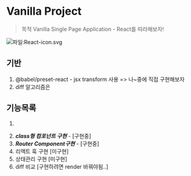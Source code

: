 # Vanilla Project

> 목적 Vanilla Single Page Application - React를 따라해보자!

![파일:React-icon.svg](https://upload.wikimedia.org/wikipedia/commons/thumb/a/a7/React-icon.svg/512px-React-icon.svg.png)

## 기반
1. @babel/preset-react - jsx transform 사용 => 나~중에 직접 구현해보자
2. diff 알고리즘은 

## 기능목록

1. ~~~가상 DOM 구조 구현~~~ - [구현완]
2. ***class형 컴포넌트 구현*** -  [구현중]
3. ***Router Component구현*** - [구현중]
4. 리액트 훅 구현 [미구현]
5. 상태관리 구현 [미구현]
6. diff 비교 [구현하려면 render 바꿔야됨..]
